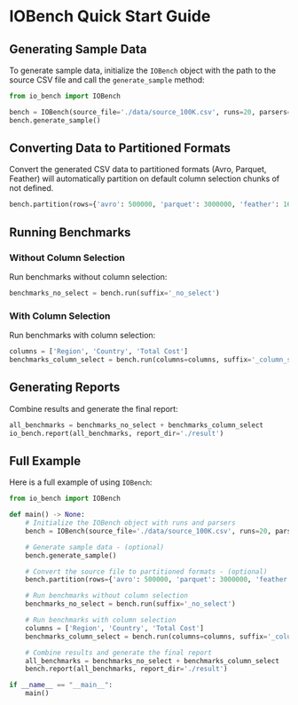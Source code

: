 # IOBench Quick Start Guide

## Generating Sample Data
To generate sample data, initialize the `IOBench` object with the path to the source CSV file and call the `generate_sample` method:

```python
from io_bench import IOBench

bench = IOBench(source_file='./data/source_100K.csv', runs=20, parsers=['avro', 'parquet_polars', 'parquet_arrow', 'parquet_fast', 'feather', 'feather_arrow'])
bench.generate_sample()
```

## Converting Data to Partitioned Formats
Convert the generated CSV data to partitioned formats (Avro, Parquet, Feather) will automatically partition on default column selection chunks of not defined.

```python
bench.partition(rows={'avro': 500000, 'parquet': 3000000, 'feather': 1600000})
```

## Running Benchmarks
### Without Column Selection
Run benchmarks without column selection:

```python
benchmarks_no_select = bench.run(suffix='_no_select')
```

### With Column Selection
Run benchmarks with column selection:

```python
columns = ['Region', 'Country', 'Total Cost']
benchmarks_column_select = bench.run(columns=columns, suffix='_column_select')
```

## Generating Reports
Combine results and generate the final report:

```python
all_benchmarks = benchmarks_no_select + benchmarks_column_select
io_bench.report(all_benchmarks, report_dir='./result')
```

## Full Example

Here is a full example of using `IOBench`:

```python
from io_bench import IOBench

def main() -> None:
    # Initialize the IOBench object with runs and parsers
    bench = IOBench(source_file='./data/source_100K.csv', runs=20, parsers=['avro', 'parquet_polars'])

    # Generate sample data - (optional)
    bench.generate_sample()

    # Convert the source file to partitioned formats - (optional)
    bench.partition(rows={'avro': 500000, 'parquet': 3000000, 'feather': 1600000})

    # Run benchmarks without column selection
    benchmarks_no_select = bench.run(suffix='_no_select')

    # Run benchmarks with column selection
    columns = ['Region', 'Country', 'Total Cost']
    benchmarks_column_select = bench.run(columns=columns, suffix='_column_select')

    # Combine results and generate the final report
    all_benchmarks = benchmarks_no_select + benchmarks_column_select
    bench.report(all_benchmarks, report_dir='./result')

if __name__ == "__main__":
    main()
```